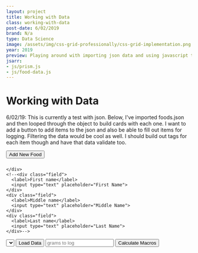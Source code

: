 ```yaml
---
layout: project
title: Working with Data
class: working-with-data
post-date: 6/02/2019
brand: N/a
type: Data Science
image: /assets/img/css-grid-professionally/css-grid-implementation.png
year: 2019
preview: Playing around with importing json data and using javascript to work with it.
jsarr: 
- js/prism.js
- js/food-data.js
---
```

# Working with Data

6/02/19: This is currently a test with json. Below, I've imported foods.json and then looped through the object to build cards with each one. I want to add a button to add items to the json and also be able to fill out items for logging. Filtering the data would be cool as well. I should build out tags for each item though and have that data validate too.

<div class="ui-container">
<button id="add-new-item">Add New Food</button>
</div>
<div class="hidden-form" id="new-food-form">
<h3></h3>
<form class="">
  <div class="fields">
    <div class="field">
      
    </div>
    <!--<div class="field">
      <label>First name</label>
      <input type="text" placeholder="First Name">
    </div>
    <div class="field">
      <label>Middle name</label>
      <input type="text" placeholder="Middle Name">
    </div>
    <div class="field">
      <label>Last name</label>
      <input type="text" placeholder="Last Name">
    </div>-->
  </div>
</form>
<div class="food-stat-output" id="food-stat-output">
  <select id="food-dropdown" name="food-item"></select>
  <button class="data-button" id="display-item">Load Data</button>
  <input id="food-quantity" class="input-field" placeholder="grams to log">
  <button class="data-button" id="calculate-macros">Calculate Macros</button>
  <div class="food-item--displayed">
    <h3 id="food-selected"></h3>
    <p class="stat food-item-serving" id="serving"></p>
    <p class="stat food-item-kcal" id="kcal"></p>
    <p class="stat food-item-fat" id="fat"></p>
    <p class="stat food-item-carbs" id="carbs"></p>
    <p class="stat food-item-dietary-fiber" id="dietary-fiber"></p>
    <p class="stat food-item-sugar" id="sugar"></p>
    <p class="stat food-item-protein" id="protein"></p>
  </div>
  <div class="food-item--macros">
      <p class="stat food-item-serving" id="macro-serving"></p>
      <p class="stat food-item-kcal" id="macro-kcal"></p>
      <p class="stat food-item-fat" id="macro-fat"></p>
      <p class="stat food-item-carbs" id="macro-carbs"></p>
      <p class="stat food-item-dietary-fiber" id="macro-dietary-fiber"></p>
      <p class="stat food-item-sugar" id="macro-sugar"></p>
      <p class="stat food-item-protein" id="macro-protein"></p>
    </div>
</div>
</div>
<div id="food-data-display" class="food-item-container">

</div>